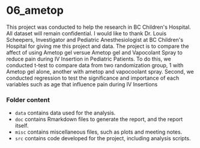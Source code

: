 # 06_ametop

This project was conducted to help the research in BC Children's Hospital. All dataset will remain confidential. I would like to thank Dr. Louis Scheepers, Investigator and Pediatric Anesthesiologist at BC Children's Hospital for giving me this project and data. The project is to compare the affect of using Ametop gel versue Ametop gel and Vapocolant Spray to reduce pain during IV Insertion in Pediatric Patients. To do this, we conducted t-test to compare data from two randomization group, 1 with Ametop gel alone, another with ametop and vapocoolant spray. Second, we conducted regression to test the significance and importance of each variables such as age that influence pain during IV Insertions


### Folder content

 - `data` contains data used for the analysis.
 - `doc` contains Rmarkdown files to generate the report, and the report itself.
 - `misc` contains miscellaneous files, such as plots and meeting notes.
 - `src` contains code developed for the project, including analysis scripts.
